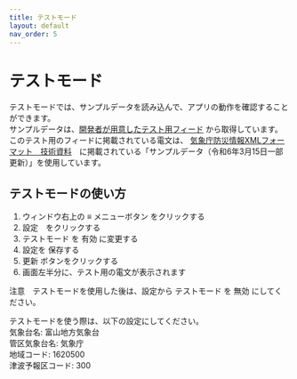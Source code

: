 ```yaml
---
title: テストモード
layout: default
nav_order: 5
---
```

# テストモード
テストモードでは、サンプルデータを読み込んで、アプリの動作を確認することができます。  
サンプルデータは、[開発者が用意したテスト用フィード](https://mican3.github.io/jmaxml_test/) から取得しています。
このテスト用のフィードに掲載されている電文は、 [気象庁防災情報XMLフォーマット　技術資料](https://xml.kishou.go.jp/tec_material.html)　に掲載されている「サンプルデータ（令和6年3月15日一部更新）」を使用しています。

## テストモードの使い方
1. ウィンドウ右上の ≡ メニューボタン をクリックする
2. 設定　をクリックする
3. テストモード を 有効 に変更する
4. 設定を 保存する
5. 更新 ボタンをクリックする
6. 画面左半分に、テスト用の電文が表示されます

注意　テストモードを使用した後は、設定から テストモード を 無効 にしてください。  

テストモードを使う際は、以下の設定にしてください。  
気象台名: 富山地方気象台  
管区気象台名: 気象庁  
地域コード: 1620500  
津波予報区コード: 300  
